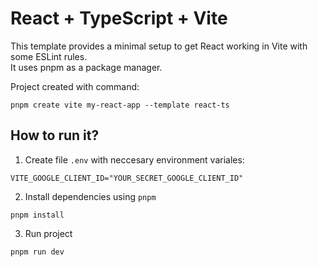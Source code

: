 # React + TypeScript + Vite

This template provides a minimal setup to get React working in Vite with some ESLint rules.  
It uses pnpm as a package manager.

Project created with command:
```
pnpm create vite my-react-app --template react-ts
```

## How to run it?

1. Create file `.env` with neccesary environment variales:
```
VITE_GOOGLE_CLIENT_ID="YOUR_SECRET_GOOGLE_CLIENT_ID"
```

2. Install dependencies using `pnpm`
```
pnpm install
```

3. Run project
```
pnpm run dev
```